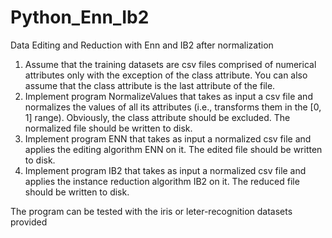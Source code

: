 # Python_Enn_Ib2
Data Editing and Reduction with Enn and IB2 after normalization

1. Assume that the training datasets are csv files comprised of numerical attributes only with the
exception of the class attribute. You can also assume that the class attribute is the last attribute
of the file.
2. Implement program NormalizeValues that takes as input a csv file and normalizes the values of
all its attributes (i.e., transforms them in the [0, 1] range). Obviously, the class attribute should
be excluded. The normalized file should be written to disk.
3. Implement program ENN that takes as input a normalized csv file and applies the editing
algorithm ENN on it. The edited file should be written to disk.
4. Implement program IB2 that takes as input a normalized csv file and applies the instance
reduction algorithm IB2 on it. The reduced file should be written to disk.

The program can be tested with the iris or leter-recognition datasets provided
